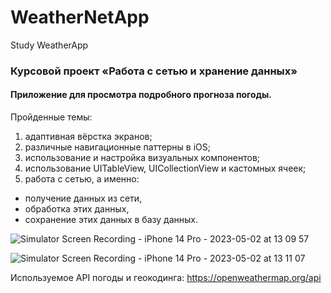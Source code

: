# WeatherNetApp
Study WeatherApp

### Курсовой проект «Работа с сетью и хранение данных»

#### Приложение для просмотра подробного прогноза погоды.
Пройденные темы:
1. адаптивная вёрстка экранов;
2. различные навигационные паттерны в iOS;
3. использование и настройка визуальных компонентов;
4. использование UITableView, UICollectionView и кастомных ячеек;
5. работа с сетью, а именно:
* получение данных из сети,
* обработка этих данных,
* сохранение этих данных в базу данных.

![Simulator Screen Recording - iPhone 14 Pro - 2023-05-02 at 13 09 57](https://user-images.githubusercontent.com/77209692/235639849-a233159a-c3e1-4cee-bb03-5f8727aad750.gif)

![Simulator Screen Recording - iPhone 14 Pro - 2023-05-02 at 13 11 07](https://user-images.githubusercontent.com/77209692/235639883-1dbf4090-aa0c-4284-abe0-89a68ff8724d.gif)


Используемое API погоды и геокодинга:
https://openweathermap.org/api
